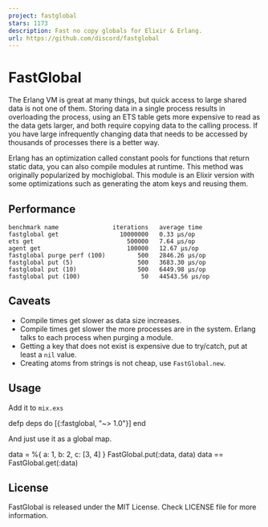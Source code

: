 ```yaml
---
project: fastglobal
stars: 1173
description: Fast no copy globals for Elixir & Erlang.
url: https://github.com/discord/fastglobal
---
```


FastGlobal
==========

The Erlang VM is great at many things, but quick access to large shared data is not one of them. Storing data in a single process results in overloading the process, using an ETS table gets more expensive to read as the data gets larger, and both require copying data to the calling process. If you have large infrequently changing data that needs to be accessed by thousands of processes there is a better way.

Erlang has an optimization called constant pools for functions that return static data, you can also compile modules at runtime. This method was originally popularized by mochiglobal. This module is an Elixir version with some optimizations such as generating the atom keys and reusing them.

Performance
-----------

```
benchmark name               iterations   average time
fastglobal get                 10000000   0.33 µs/op
ets get                          500000   7.64 µs/op
agent get                        100000   12.67 µs/op
fastglobal purge perf (100)         500   2846.26 µs/op
fastglobal put (5)                  500   3683.30 µs/op
fastglobal put (10)                 500   6449.98 µs/op
fastglobal put (100)                 50   44543.56 µs/op
```

Caveats
-------

-   Compile times get slower as data size increases.
-   Compile times get slower the more processes are in the system. Erlang talks to each process when purging a module.
-   Getting a key that does not exist is expensive due to try/catch, put at least a `nil` value.
-   Creating atoms from strings is not cheap, use `FastGlobal.new`.

Usage
-----

Add it to `mix.exs`

defp deps do
  \[{:fastglobal, "~> 1.0"}\]
end

And just use it as a global map.

data \= %{
  a: 1,
  b: 2,
  c: \[3, 4\]
}
FastGlobal.put(:data, data)
data \== FastGlobal.get(:data)

License
-------

FastGlobal is released under the MIT License. Check LICENSE file for more information.
